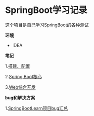 # SpringBoot学习记录

这个项目是自己学习SpringBoot的各种测试

**环境**

- IDEA

**笔记**

1.[搭建、配置](<https://github.com/Hikiy/SpringBootLearn/blob/master/notes/%E6%90%AD%E5%BB%BA%E3%80%81%E9%85%8D%E7%BD%AE.md>)

2.[Spring Boot核心](<https://github.com/Hikiy/SpringBootLearn/blob/master/notes/Spring%20Boot%E6%A0%B8%E5%BF%83.md>)

3.[Web综合开发](<https://github.com/Hikiy/SpringBootLearn/blob/master/notes/Web%E7%BB%BC%E5%90%88%E5%BC%80%E5%8F%91.md>)

**bug和解决方案**

1.[SpringBootLearn项目bug汇总](<https://github.com/Hikiy/SpringBootLearn/blob/master/springbootlearn/bug.md>)

